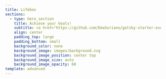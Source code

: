 ```yaml
---
title: Lifebox
sections:
  - type: hero_section
    title: Achieve your Goals!
    subtitle: <a href="https://github.com/EmaSuriano/gatsby-starter-event-calendar">
    align: center
    padding_top: large
    padding_bottom: small
    background_color: none
    background_image: images/background.svg
    background_image_position: center top
    background_image_size: auto
    background_image_opacity: 60
template: advanced
---
```

